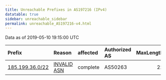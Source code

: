 ```yaml
---
title: Unreachable Prefixes in AS197216 (IPv4)
datatable: true
sidebar: unreachable_sidebar
permalink: unreachable_AS197216-v4.html
---
```


Data as of 2019-05-10 19:15:00 UTC


<div class="datatable-begin"></div>

| Prefix                                                   | Reason                                                                                                  | affected   | Authorized AS   |   MaxLength | Anchor                                         |   unreachable /24s |
|:---------------------------------------------------------|:--------------------------------------------------------------------------------------------------------|:-----------|:----------------|------------:|:-----------------------------------------------|-------------------:|
| [185.199.36.0/22](https://stat.ripe.net/185.199.36.0/22) | [INVALID ASN](https://rpki-validator.ripe.net/announcement-preview?asn=AS197216&prefix=185.199.36.0/22) | complete   | AS50263         |          22 | [RIPE](unreachable_RIPE_NCC_RPKI_Root-v4.html) |                  4 |

<div class="datatable-end"></div>